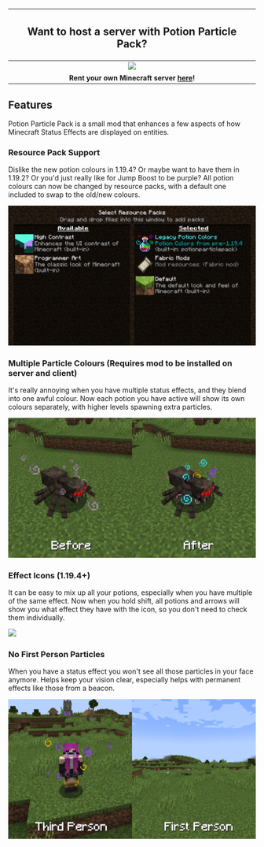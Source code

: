 |              <h2>Want to host a server with Potion Particle Pack?</h2>               |
|:------------------------------------------------------------------------------------:|
| <a href="http://bloom.amymialee.xyz"><img src="https://i.imgur.com/h4556XW.gif"></a> |
|  **Rent your own Minecraft server <a href="http://bloom.amymialee.xyz">here</a>!**   |

## Features

Potion Particle Pack is a small mod that enhances a few aspects of how Minecraft Status Effects are displayed on entities.


### Resource Pack Support

Dislike the new potion colours in 1.19.4? Or maybe want to have them in 1.19.2? Or you'd just really like for Jump Boost to be purple?
All potion colours can now be changed by resource packs, with a default one included to swap to the old/new colours.

<img src="https://github.com/AmyMialeeMods/potionparticlepack/blob/main/assets/resourcepack.png?raw=true"><br>


### Multiple Particle Colours (Requires mod to be installed on server and client)

It's really annoying when you have multiple status effects, and they blend into one awful colour.
Now each potion you have active will show its own colours separately, with higher levels spawning extra particles.

<img src="https://github.com/AmyMialeeMods/potionparticlepack/blob/main/assets/manycolours.png?raw=true"><br>


### Effect Icons (1.19.4+)

It can be easy to mix up all your potions, especially when you have multiple of the same effect.
Now when you hold shift, all potions and arrows will show you what effect they have with the icon, so you don't need to check them individually.

<img src="https://github.com/AmyMialeeMods/potionparticlepack/blob/main/assets/itemicons.png?raw=true"><br>


### No First Person Particles

When you have a status effect you won't see all those particles in your face anymore.
Helps keep your vision clear, especially helps with permanent effects like those from a beacon.

<img src="https://github.com/AmyMialeeMods/potionparticlepack/blob/main/assets/noparticles.png?raw=true"><br>